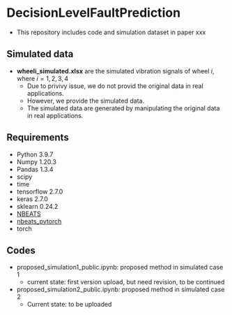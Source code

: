 # DecisionLevelFaultPrediction
- This repository includes code and simulation dataset in paper xxx

## Simulated data
- __wheeli_simulated.xlsx__ are the simulated vibration signals of wheel $i$, where $i=1,2,3,4$
  - Due to privivy issue, we do not provid the original data in real applications. 
  - However, we provide the simulated data.
  - The simulated data are generated by manipulating the original data in real applications.

## Requirements
- Python 3.9.7
- Numpy 1.20.3
- Pandas 1.3.4
- scipy
- time
- tensorflow 2.7.0
- keras 2.7.0
- sklearn 0.24.2
- [NBEATS](https://pypi.org/project/NBEATS/)
- [nbeats_pytorch](https://pytorch-forecasting.readthedocs.io/en/stable/tutorials/ar.html)
- torch


## Codes
- proposed_simulation1_public.ipynb: proposed method in simulated case 1 
  - current state: first version upload, but need revision, to be continued 
- proposed_simulation2_public.ipynb: proposed method in simulated case 2
  - Current state: to be uploaded
